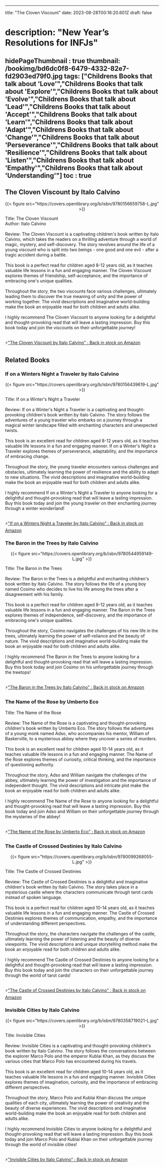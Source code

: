 
---
title: "The Cloven Viscount"
date: 2023-08-28T00:16:20.601Z
draft: false
# description: "New Year’s Resolutions for INFJs"
hidePageThumbnail : true
thumbnail: /bookimg/bd6dc0f8-6479-4332-82e7-fd2903ed79f0.jpg
tags: ["Childrens Books that talk about 'Love'","Childrens Books that talk about 'Explore'","Childrens Books that talk about 'Evolve'","Childrens Books that talk about 'Lead'","Childrens Books that talk about 'Accept'","Childrens Books that talk about 'Learn'","Childrens Books that talk about 'Adapt'","Childrens Books that talk about 'Change'","Childrens Books that talk about 'Perseverance'","Childrens Books that talk about 'Resilience'","Childrens Books that talk about 'Listen'","Childrens Books that talk about 'Empathy'","Childrens Books that talk about 'Understanding'"]
toc : true
---
## The Cloven Viscount by Italo Calvino

<center>
{{< figure src="https://covers.openlibrary.org/b/isbn/9780156659758-L.jpg" >}}
</center>

Title: The Cloven Viscount</br>
Author: Italo Calvino</br></br>
Review: The Cloven Viscount is a captivating children's book written by Italo Calvino, which takes the readers on a thrilling adventure through a world of magic, mystery, and self-discovery. The story revolves around the life of a young viscount who is split into two beings - one good and one evil - after a tragic accident during a battle.</br></br>
This book is a perfect read for children aged 8-12 years old, as it teaches valuable life lessons in a fun and engaging manner. The Cloven Viscount explores themes of friendship, self-acceptance, and the importance of embracing one's unique qualities.</br></br>
Throughout the story, the two viscounts face various challenges, ultimately leading them to discover the true meaning of unity and the power of working together. The vivid descriptions and imaginative world-building make the book an enjoyable read for both children and adults alike.</br></br>
I highly recommend The Cloven Viscount to anyone looking for a delightful and thought-provoking read that will leave a lasting impression. Buy this book today and join the viscounts on their unforgettable journey!</br></br>

<p>⚡<a id="aflink" href="https://www.amazon.com/gp/search?ie=UTF8&tag=klayu00-20&linkCode=ur2&linkId=6639bed89a8ad8dd2705e40644eb43d3&camp=1789&creative=9325&index=books&keywords=The Cloven Viscount by Italo Calvino" class="one" target="_blank" title='"The Cloven Viscount by Italo Calvino" : Back in stock on Amazon'>"The Cloven Viscount by Italo Calvino" : Back in stock on Amazon</a></p>

## Related Books
### If on a Winters Night a Traveler by Italo Calvino
<center>
{{< figure src="https://covers.openlibrary.org/b/isbn/9780156439619-L.jpg" >}}
</center>

Title: If on a Winter's Night a Traveler</br></br>
Review: If on a Winter's Night a Traveler is a captivating and thought-provoking children's book written by Italo Calvino. The story follows the adventures of a young traveler who embarks on a journey through a magical winter landscape filled with enchanting characters and unexpected twists.</br></br>
This book is an excellent read for children aged 8-12 years old, as it teaches valuable life lessons in a fun and engaging manner. If on a Winter's Night a Traveler explores themes of perseverance, adaptability, and the importance of embracing change.</br></br>
Throughout the story, the young traveler encounters various challenges and obstacles, ultimately learning the power of resilience and the ability to adapt to new situations. The vivid descriptions and imaginative world-building make the book an enjoyable read for both children and adults alike.</br></br>
I highly recommend If on a Winter's Night a Traveler to anyone looking for a delightful and thought-provoking read that will leave a lasting impression. Buy this book today and join the young traveler on their enchanting journey through a winter wonderland!</br></br>

<p>⚡<a id="aflink" href="https://www.amazon.com/gp/search?ie=UTF8&tag=klayu00-20&linkCode=ur2&linkId=6639bed89a8ad8dd2705e40644eb43d3&camp=1789&creative=9325&index=books&keywords=If on a Winters Night a Traveler by Italo Calvino" class="one" target="_blank" title='"If on a Winters Night a Traveler by Italo Calvino" : Back in stock on Amazon'>"If on a Winters Night a Traveler by Italo Calvino" : Back in stock on Amazon</a></p>

### The Baron in the Trees by Italo Calvino
<center>
{{< figure src="https://covers.openlibrary.org/b/isbn/9780544959149-L.jpg" >}}
</center>

Title: The Baron in the Trees</br></br>
Review: The Baron in the Trees is a delightful and enchanting children's book written by Italo Calvino. The story follows the life of a young boy named Cosimo who decides to live his life among the trees after a disagreement with his family.</br></br>
This book is a perfect read for children aged 8-12 years old, as it teaches valuable life lessons in a fun and engaging manner. The Baron in the Trees explores themes of independence, self-discovery, and the importance of embracing one's unique qualities.</br></br>
Throughout the story, Cosimo navigates the challenges of his new life in the trees, ultimately learning the power of self-reliance and the beauty of nature. The vivid descriptions and imaginative world-building make the book an enjoyable read for both children and adults alike.</br></br>
I highly recommend The Baron in the Trees to anyone looking for a delightful and thought-provoking read that will leave a lasting impression. Buy this book today and join Cosimo on his unforgettable journey through the treetops!</br></br>

<p>⚡<a id="aflink" href="https://www.amazon.com/gp/search?ie=UTF8&tag=klayu00-20&linkCode=ur2&linkId=6639bed89a8ad8dd2705e40644eb43d3&camp=1789&creative=9325&index=books&keywords=The Baron in the Trees by Italo Calvino" class="one" target="_blank" title='"The Baron in the Trees by Italo Calvino" : Back in stock on Amazon'>"The Baron in the Trees by Italo Calvino" : Back in stock on Amazon</a></p>

### The Name of the Rose by Umberto Eco
Title: The Name of the Rose</br></br>
Review: The Name of the Rose is a captivating and thought-provoking children's book written by Umberto Eco. The story follows the adventures of a young monk named Adso, who accompanies his mentor, William of Baskerville, to a mysterious abbey where they uncover a series of murders.</br></br>
This book is an excellent read for children aged 10-14 years old, as it teaches valuable life lessons in a fun and engaging manner. The Name of the Rose explores themes of curiosity, critical thinking, and the importance of questioning authority.</br></br>
Throughout the story, Adso and William navigate the challenges of the abbey, ultimately learning the power of investigation and the importance of independent thought. The vivid descriptions and intricate plot make the book an enjoyable read for both children and adults alike.</br></br>
I highly recommend The Name of the Rose to anyone looking for a delightful and thought-provoking read that will leave a lasting impression. Buy this book today and join Adso and William on their unforgettable journey through the mysteries of the abbey!</br></br>

<p>⚡<a id="aflink" href="https://www.amazon.com/gp/search?ie=UTF8&tag=klayu00-20&linkCode=ur2&linkId=6639bed89a8ad8dd2705e40644eb43d3&camp=1789&creative=9325&index=books&keywords=The Name of the Rose by Umberto Eco" class="one" target="_blank" title='"The Name of the Rose by Umberto Eco" : Back in stock on Amazon'>"The Name of the Rose by Umberto Eco" : Back in stock on Amazon</a></p>

### The Castle of Crossed Destinies by Italo Calvino
<center>
{{< figure src="https://covers.openlibrary.org/b/isbn/9780099268055-L.jpg" >}}
</center>

Title: The Castle of Crossed Destinies</br></br>
Review: The Castle of Crossed Destinies is a delightful and imaginative children's book written by Italo Calvino. The story takes place in a mysterious castle where the characters communicate through tarot cards instead of spoken language.</br></br>
This book is a perfect read for children aged 10-14 years old, as it teaches valuable life lessons in a fun and engaging manner. The Castle of Crossed Destinies explores themes of communication, empathy, and the importance of understanding different perspectives.</br></br>
Throughout the story, the characters navigate the challenges of the castle, ultimately learning the power of listening and the beauty of diverse viewpoints. The vivid descriptions and unique storytelling method make the book an enjoyable read for both children and adults alike.</br></br>
I highly recommend The Castle of Crossed Destinies to anyone looking for a delightful and thought-provoking read that will leave a lasting impression. Buy this book today and join the characters on their unforgettable journey through the world of tarot cards!</br></br>

<p>⚡<a id="aflink" href="https://www.amazon.com/gp/search?ie=UTF8&tag=klayu00-20&linkCode=ur2&linkId=6639bed89a8ad8dd2705e40644eb43d3&camp=1789&creative=9325&index=books&keywords=The Castle of Crossed Destinies by Italo Calvino" class="one" target="_blank" title='"The Castle of Crossed Destinies by Italo Calvino" : Back in stock on Amazon'>"The Castle of Crossed Destinies by Italo Calvino" : Back in stock on Amazon</a></p>

### Invisible Cities by Italo Calvino
<center>
{{< figure src="https://covers.openlibrary.org/b/isbn/9780358719021-L.jpg" >}}
</center>

Title: Invisible Cities</br></br>
Review: Invisible Cities is a captivating and thought-provoking children's book written by Italo Calvino. The story follows the conversations between the explorer Marco Polo and the emperor Kublai Khan, as they discuss the various cities that Marco Polo has encountered during his travels.</br></br>
This book is an excellent read for children aged 10-14 years old, as it teaches valuable life lessons in a fun and engaging manner. Invisible Cities explores themes of imagination, curiosity, and the importance of embracing different perspectives.</br></br>
Throughout the story, Marco Polo and Kublai Khan discuss the unique qualities of each city, ultimately learning the power of creativity and the beauty of diverse experiences. The vivid descriptions and imaginative world-building make the book an enjoyable read for both children and adults alike.</br></br>
I highly recommend Invisible Cities to anyone looking for a delightful and thought-provoking read that will leave a lasting impression. Buy this book today and join Marco Polo and Kublai Khan on their unforgettable journey through the world of invisible cities!</br></br>

<p>⚡<a id="aflink" href="https://www.amazon.com/gp/search?ie=UTF8&tag=klayu00-20&linkCode=ur2&linkId=6639bed89a8ad8dd2705e40644eb43d3&camp=1789&creative=9325&index=books&keywords=Invisible Cities by Italo Calvino" class="one" target="_blank" title='"Invisible Cities by Italo Calvino" : Back in stock on Amazon'>"Invisible Cities by Italo Calvino" : Back in stock on Amazon</a></p>
